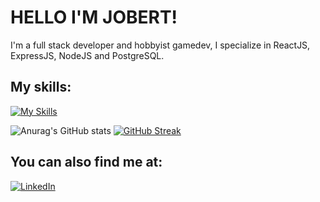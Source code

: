 # HELLO I'M JOBERT!
I'm a full stack developer and hobbyist gamedev, I specialize in ReactJS, ExpressJS, NodeJS and PostgreSQL.

## My skills:
[![My Skills](https://skillicons.dev/icons?i=html,css,js,typescript,react,tailwind,nodejs,express,postgresql,figma,godot)](https://skillicons.dev) 


![Anurag's GitHub stats](https://github-readme-stats.vercel.app/api?username=JobertDev27&show_icons=true&theme=tokyonight) [![GitHub Streak](https://streak-stats.demolab.com?user=JobertDev27&theme=tokyonight)](https://git.io/streak-stats)


## You can also find me at:
<a href="https://www.linkedin.com/in/jobert-poylan-jr-78b46634a/" target="_blank"><img src="https://img.shields.io/badge/LinkedIn-%230077B5.svg?&style=flat-square&logo=linkedin&logoColor=white" alt="LinkedIn"></a>

